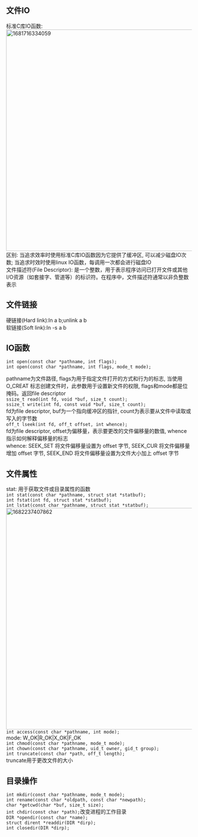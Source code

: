 ## 文件IO
   标准C库IO函数: <br/>
   <img width="600" alt="1681716334059" src="https://user-images.githubusercontent.com/86211987/232414336-29666282-f9c3-49ff-af13-335d3b92d3dd.png"><br/>
   区别: 当追求效率时使用标准C库IO函数因为它提供了缓冲区, 可以减少磁盘IO次数; 当追求时效时使用linux IO函数，每调用一次都会进行磁盘IO<br/>
   文件描述符(File Descriptor): 是一个整数，用于表示程序访问已打开文件或其他I/O资源（如套接字、管道等）的标识符。在程序中，文件描述符通常以非负整数表示<br/>
## 文件链接
   硬链接(Hard link):ln a b;unlink a b<br/>
   软链接(Soft link):ln -s a b <br/>
## IO函数
    int open(const char *pathname, int flags);
    int open(const char *pathname, int flags, mode_t mode);
   pathname为文件路径, flags为用于指定文件打开的方式和行为的标志, <mode> 当使用 O_CREAT 标志创建文件时，此参数用于设置新文件的权限, flags和mode都是位掩码。返回file descriptor<br/>
    ```ssize_t read(int fd, void *buf, size_t count);```<br/>
   ```ssize_t write(int fd, const void *buf, size_t count);``` <br/>
   fd为file descriptor, buf为一个指向缓冲区的指针, count为表示要从文件中读取或写入的字节数 <br/>
    `off_t lseek(int fd, off_t offset, int whence);`<br/>
   fd为file descriptor, offset为偏移量，表示要更改的文件偏移量的数值, whence指示如何解释偏移量的标志<br/>
   whence: SEEK_SET 将文件偏移量设置为 offset 字节, SEEK_CUR 将文件偏移量增加 offset 字节, SEEK_END 将文件偏移量设置为文件大小加上 offset 字节<br/>
## 文件属性
   stat: 用于获取文件或目录属性的函数<br/>
   `int stat(const char *pathname, struct stat *statbuf);`<br/>
   `int fstat(int fd, struct stat *statbuf);`<br/>
   `int lstat(const char *pathname, struct stat *statbuf);`<br/>
   <img width="600" alt="1682237407862" src="https://user-images.githubusercontent.com/86211987/233827995-a543d7cf-6787-41ab-a75e-0aedc5b5513d.png"><br/>
   `int access(const char *pathname, int mode);`<br/>
   mode: W_OK|R_OK|X_OK|F_OK<br/>
   `int chmod(const char *pathname, mode_t mode);`<br/>
   `int chown(const char *pathname, uid_t owner, gid_t group);`<br/>
   `int truncate(const char *path, off_t length);`<br/>
    truncate用于更改文件的大小<br/>
## 目录操作
   `int mkdir(const char *pathname, mode_t mode);`<br/>
   `int rename(const char *oldpath, const char *newpath);`<br/>
   `char *getcwd(char *buf, size_t size);`<br/>
   `int chdir(const char *path);`改变进程的工作目录<br/>
   `DIR *opendir(const char *name);`<br/>
   `struct dirent *readdir(DIR *dirp);`<br/>
   `int closedir(DIR *dirp);`<br/>

   
    
